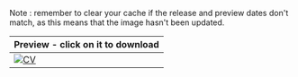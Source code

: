 Note : remember to clear your cache if the release and preview dates don't match, as this means that the image hasn't been updated.

| Preview - click on it to download |
| ---------- |
| <a href=https://github.com/c2tz/CV-test/releases/download/2024.12.19.00.17.16/CV_TAILLIEZ_Clément.pdf><img src=https://raw.githubusercontent.com/c2tz/CV-test/main/CV_TAILLIEZ_Clément.png alt=CV Preview></a> |
